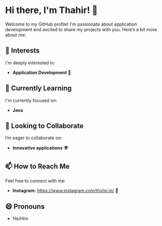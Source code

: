 # Hi there, I'm Thahir! 👋

Welcome to my GitHub profile! I'm passionate about application development and
excited to share my projects with you.
Here’s a bit more about me:

## 👀 Interests
I'm deeply interested in:
- **Application Development** 📱

## 🌱 Currently Learning
I'm currently focused on:
- **Java** 

## 💞️ Looking to Collaborate
I’m eager to collaborate on:
- **Innovative applications** 🌍

## 📫 How to Reach Me
Feel free to connect with me:
- **Instagram:** https://www.instagram.com/thxhir.in/ 🔗

## 😄 Pronouns
- He/Him



